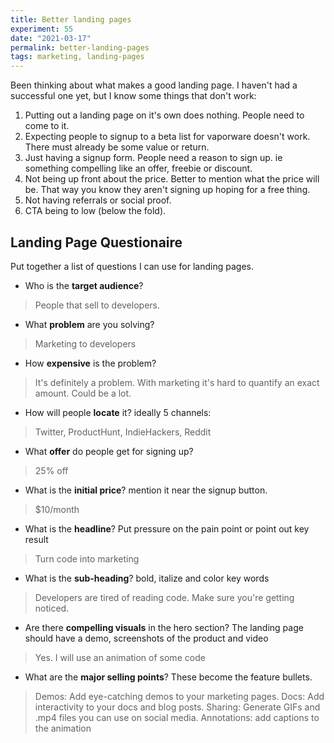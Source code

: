 ```yaml
---
title: Better landing pages
experiment: 55
date: "2021-03-17"
permalink: better-landing-pages
tags: marketing, landing-pages
---
```


Been thinking about what makes a good landing page. I haven't had a successful one yet, but I know some things that don't work:

1. Putting out a landing page on it's own does nothing. People need to come to it.
2. Expecting people to signup to a beta list for vaporware doesn't work. There must already be some value or return.
3. Just having a signup form. People need a reason to sign up. ie something compelling like an offer, freebie or discount.
4. Not being up front about the price. Better to mention what the price will be. That way you know they aren't signing up hoping for a free thing.
5. Not having referrals or social proof.
6. CTA being to low (below the fold).

## Landing Page Questionaire

Put together a list of questions I can use for landing pages.

- Who is the **target audience**?
> People that sell to developers.

- What **problem** are you solving?
> Marketing to developers

- How **expensive** is the problem?

> It's definitely a problem. With marketing it's hard to quantify an exact amount. Could be a lot.

- How will people **locate** it? ideally 5 channels:

> Twitter, ProductHunt, IndieHackers, Reddit

- What **offer** do people get for signing up?

> 25% off

- What is the **initial price**? mention it near the signup button.

> $10/month

- What is the **headline**? Put pressure on the pain point or point out key result

> Turn code into marketing

- What is the **sub-heading**? bold, italize and color key words

> Developers are tired of reading code. Make sure you're getting noticed.

- Are there **compelling visuals** in the hero section? The landing page should have a demo, screenshots of the product and video

> Yes. I will use an animation of some code

- What are the **major selling points**? These become the feature bullets.

> Demos: Add eye-catching demos to your marketing pages.
> Docs: Add interactivity to your docs and blog posts.
> Sharing: Generate GIFs and .mp4 files you can use on social media.
> Annotations: add captions to the animation
